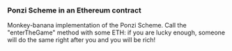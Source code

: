 ### Ponzi Scheme in an Ethereum contract

Monkey-banana implementation of the Ponzi Scheme. Call the "enterTheGame" method with some ETH: if you are lucky enough, someone will do the same right after you and you will be rich!
